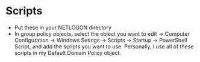 # Scripts

- Put these in your NETLOGON directory
- In group policy objects, select the object you want to edit -> Computer Configuration -> Windows Setings -> Scripts -> Startup -> PowerShell Script, and add the scripts you want to use. Personally, I use all of these scripts in my Default Domain Policy object.